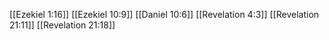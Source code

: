 [[Ezekiel 1:16]]
[[Ezekiel 10:9]]
[[Daniel 10:6]]
[[Revelation 4:3]]
[[Revelation 21:11]]
[[Revelation 21:18]]
